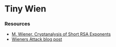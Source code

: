 # Tiny Wien




### Resources
- [M. Wiener. Cryptanalysis of Short RSA Exponents](http://monge.univ-mlv.fr/~jyt/Crypto/4/10.1.1.92.5261.pdf)
- [Wieners Attack blog post](https://sagi.io/crypto-classics-wieners-rsa-attack/)

